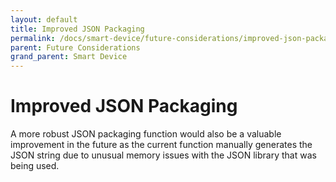 ```yaml
---
layout: default
title: Improved JSON Packaging
permalink: /docs/smart-device/future-considerations/improved-json-packaging/
parent: Future Considerations
grand_parent: Smart Device
---
```



# Improved JSON Packaging

A more robust JSON packaging function would also be a valuable improvement in the future as the current function manually generates the JSON string due to unusual memory issues with the JSON library that was being used.
